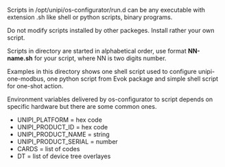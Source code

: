 Scripts in /opt/unipi/os-configurator/run.d can be any executable with extension .sh like shell or python scripts, binary programs.

Do not modify scripts installed by other packeges. Install rather your own script.

Scripts in directory are started in alphabetical order, use format **NN-name.sh** for your script, where NN is two digits number.

Examples in this directory shows one shell script used to configure unipi-one-modbus, one python script from Evok package
and simple shell script for one-shot action.

Environment variables delivered by os-configurator to script depends on specific hardware but there are some common ones.

- UNIPI_PLATFORM = hex code
- UNIPI_PRODUCT_ID = hex code
- UNIPI_PRODUCT_NAME = string
- UNIPI_PRODUCT_SERIAL = number
- CARDS = list of codes
- DT = list of device tree overlayes

